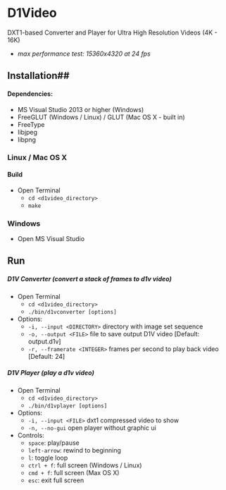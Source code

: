 D1Video
=======

DXT1-based Converter and Player for Ultra High Resolution Videos (4K - 16K)

* *max performance test: 15360x4320 at 24 fps*


## Installation##

#### Dependencies: ####

* MS Visual Studio 2013 or higher (Windows)
* FreeGLUT (Windows / Linux) / GLUT (Mac OS X - built in)
* FreeType
* libjpeg
* libpng

### Linux / Mac OS X ###

#### Build ####

* Open Terminal
    * `cd <d1video_directory>`
    * `make`

### Windows ###

* Open MS Visual Studio

## Run ##

##### D1V Converter (convert a stack of frames to d1v video) #####

* Open Terminal
    * `cd <d1video_directory>`
    * `./bin/d1vconverter [options]`
* Options:
    * `-i, --input <DIRECTORY>` directory with image set sequence
    * `-o, --output <FILE>` file to save output D1V video [Default: output.d1v]
    * `-r, --framerate <INTEGER>` frames per second to play back video [Default: 24]

##### D1V Player (play a d1v video) #####

* Open Terminal
    * `cd <d1video_directory>`
    * `./bin/d1vplayer [options]`
* Options:
    * `-i, --input <FILE>` dxt1 compressed video to show
    * `-n, --no-gui` open player without graphic ui
* Controls:
    * `space`: play/pause
    * `left-arrow`: rewind to beginning
    * `l`: toggle loop
    * `ctrl + f`: full screen (Windows / Linux)
    * `cmd + f`: full screen (Max OS X)
    * `esc`: exit full screen
